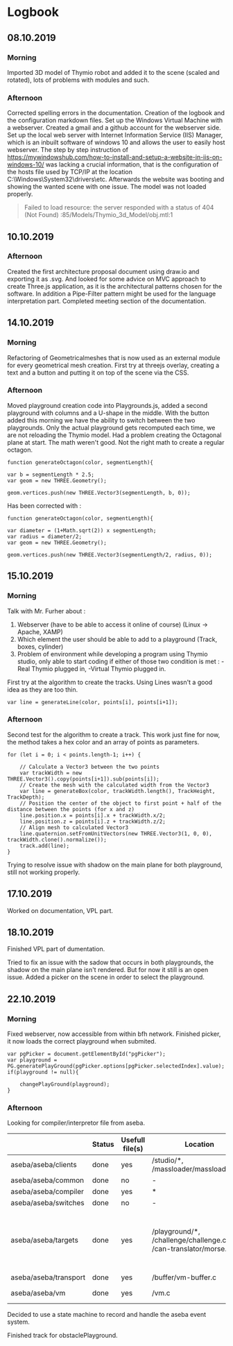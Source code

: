 # Logbook

## 08.10.2019

### Morning

Imported 3D model of Thymio robot and added it to the scene (scaled and rotated), lots of problems with modules and such.

### Afternoon

Corrected spelling errors in the documentation.
Creation of the logbook and the configuration markdown files.
Set up the Windows Virtual Machine with a webserver. Created a gmail and a github account for the webserver side. Set up the local web server with Internet Information Service (IIS) Manager, which is an inbuilt software of windows 10 and allows the user to easily host webserver. The step by step instruction of https://mywindowshub.com/how-to-install-and-setup-a-website-in-iis-on-windows-10/ was lacking a crucial information, that is the configuration of the hosts file used by TCP/IP at the location C:\Windows\System32\drivers\etc. Afterwards the website was booting and showing the wanted scene with one issue. The model was not loaded properly.
> Failed to load resource: the server responded with a status of 404 (Not Found) :85/Models/Thymio_3d_Model/obj.mtl:1

## 10.10.2019

### Afternoon

Created the first architecture proposal document using draw.io and exporting it as .svg. And looked for some advice on MVC approach to create Three.js application, as it is the architectural patterns chosen for the software. In addition a Pipe-Filter pattern might be used for the language interpretation part.
Completed meeting section of the documentation.


## 14.10.2019

### Morning

Refactoring of Geometricalmeshes that is now used as an external module for every geometrical mesh creation. First try at threejs overlay, creating a text and a button and putting it on top of the scene via the CSS.

### Afternoon

Moved playground creation code into Playgrounds.js, added a second playground with columns and a U-shape in the middle. With the button added this morning we have the ability to switch between the two playgrounds. Only the actual playground gets recomputed each time, we are not reloading the Thymio model.
Had a problem creating the Octagonal plane at start. The math weren't good.
Not the right math to create a regular octagon.

    function generateOctagon(color, segmentLength){

    var b = segmentLength * 2.5;
    var geom = new THREE.Geometry();

    geom.vertices.push(new THREE.Vector3(segmentLength, b, 0));
Has been corrected with :

    function generateOctagon(color, segmentLength){

    var diameter = (1+Math.sqrt(2)) x segmentLength;
    var radius = diameter/2;
    var geom = new THREE.Geometry();

    geom.vertices.push(new THREE.Vector3(segmentLength/2, radius, 0));


## 15.10.2019

### Morning

Talk with Mr. Furher about :
1. Webserver (have to be able to access it online of course) (Linux -> Apache, XAMP)
2. Which element the user should be able to add to a playground (Track, boxes, cylinder)
3. Problem of environment while developing a program using Thymio studio, only able to start coding if either of those two condition is met : -Real Thymio plugged in, -Virtual Thymio plugged in.

First try at the algorithm to create the tracks. Using Lines wasn't a good idea as they are too thin.

    var line = generateLine(color, points[i], points[i+1]);

### Afternoon

Second test for the algorithm to create a track. This work just fine for now, the method takes a hex color and an array of points as parameters.

    for (let i = 0; i < points.length-1; i++) {

        // Calculate a Vector3 between the two points
        var trackWidth = new THREE.Vector3().copy(points[i+1]).sub(points[i]);
        // Create the mesh with the calculated width from the Vector3
        var line = generateBox(color, trackWidth.length(), TrackHeight, TrackDepth);
        // Position the center of the object to first point + half of the distance between the points (for x and z)
        line.position.x = points[i].x + trackWidth.x/2;
        line.position.z = points[i].z + trackWidth.z/2;
        // Align mesh to calculated Vector3
        line.quaternion.setFromUnitVectors(new THREE.Vector3(1, 0, 0), trackWidth.clone().normalize());
        track.add(line);       
    }

Trying to resolve issue with shadow on the main plane for both playground, still not working properly. 

## 17.10.2019

Worked on documentation, VPL part.

## 18.10.2019

Finished VPL part of dumentation.

Tried to fix an issue with the sadow that occurs in both playgrounds, the shadow on the main plane isn't rendered. But for now it still is an open issue.
Added a picker on the scene in order to select the playground.

## 22.10.2019

### Morning

Fixed webserver, now accessible from within bfh network. Finished picker, it now loads the correct playground when submited.


    var pgPicker = document.getElementById("pgPicker");
    var playground = PG.generatePlayGround(pgPicker.options[pgPicker.selectedIndex].value);
    if(playground != null){

        changePlayGround(playground);
    }


### Afternoon

Looking for compiler/interpretor file from aseba.

|   | Status  | Usefull file(s)  | Location  | Description  |
|---|---|---|---|---|
| aseba/aseba/clients  | done  | yes  | /studio/*, /massloader/massloader.cpp  | aesleditor and vpl blocks, file loader  |
| aseba/aseba/common  | done  | no  | -  | -  |
| aseba/aseba/compiler  | done  | yes  | *  | Compiler/Lexer/Parser  |
| aseba/aseba/switches  | done  | no  | -  | -  |
| aseba/aseba/targets  | done  | yes  | /playground/*, /challenge/challenge.cpp, /can-translator/morse.c  | playground simulator and thymio description, view of thymio variables (maybe too old), morse code for hexadecimal  |
| aseba/aseba/transport  | done  | yes  | /buffer/vm-buffer.c  | ProcessIncEvent  |
| aseba/aseba/vm    | done  | yes  | /vm.c   | SetupEvent, EventAddress |

Decided to use a state machine to record and handle the aseba event system.

Finished track for obstaclePlayground.


